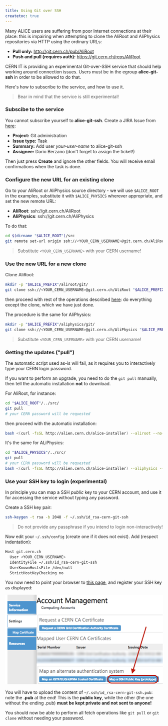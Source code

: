 ```yaml
---
title: Using Git over SSH
createtoc: true
---
```


Many ALICE users are suffering from poor Internet connections at their place:
this is impairing when attempting to clone the AliRoot and AliPhysics
repositories via HTTP using the ordinary URLs:

* **Pull only:** http://git.cern.ch/pub/AliRoot
* **Push and pull (requires auth):** https://git.cern.ch/reps/AliRoot

CERN IT is providing an experimental Git-over-SSH service that should help
working around connection issues. Users must be in the egroup **alice-git-ssh**
in order to be allowed to do that.

Here's how to subscribe to the service, and how to use it.

> Bear in mind that the service is still experimental!


### Subscibe to the service

You cannot subscribe yourself to **alice-git-ssh**. Create a JIRA Issue from
[here](https://alice.its.cern.ch/):

* **Project:** Git administration
* **Issue type:** Task
* **Summary:** Add user _your-user-name_ to alice-git-ssh
* **Assignee:** Dario Berzano (don't forget to assign the ticket!)

Then just press **Create** and ignore the other fields. You will receive email
confirmations when the task is done.


### Configure the new URL for an existing clone

Go to your AliRoot or AliPhysics source directory - we will use `$ALICE_ROOT` in
the examples, substitute it with `$ALICE_PHYSICS` wherever appropriate, and set
the new remote URL:

* **AliRoot**: ssh://git.cern.ch/AliRoot
* **AliPhysics**: ssh://git.cern.ch/AliPhysics

To do that:

```bash
cd $(dirname "$ALICE_ROOT")/src
git remote set-url origin ssh://<YOUR_CERN_USERNAME>@git.cern.ch/AliRoot
```

> Substitute `<YOUR_CERN_USERNAME>` with your CERN username!


### Use the new URL for a new clone

Clone AliRoot:

```bash
mkdir -p "$ALICE_PREFIX"/aliroot/git/
git clone ssh://<YOUR_CERN_USERNAME>@git.cern.ch/AliRoot "$ALICE_PREFIX"/aliroot/git/
```

then proceed with rest of the operations described
[here](/alice/install-aliroot/manual/#clone_and_configure_your_git_repository):
do everything except the clone, which we have just done.

The procedure is the same for AliPhysics:

```bash
mkdir -p "$ALICE_PREFIX"/aliphysics/git/
git clone ssh://<YOUR_CERN_USERNAME>@git.cern.ch/AliPhysics "$ALICE_PREFIX"/aliphysics/git/
```

> Substitute `<YOUR_CERN_USERNAME>` with your CERN username!


### Getting the updates ("pull")

The automatic script used as-is will fail, as it requires you to interactively
type your CERN login password.

If you want to perform an upgrade, you need to do the `git pull` manually, then
tell the automatic installation **not** to download.

For AliRoot, for instance:

```bash
cd "$ALICE_ROOT"/../src/
git pull
# your CERN password will be requested
```

then proceed with the automatic installation:

```bash
bash <(curl -fsSL http://alien.cern.ch/alice-installer) --aliroot --no-download
```

It's the same for ALiPhysics:

```bash
cd "$ALICE_PHYSICS"/../src/
git pull
# your CERN password will be requested
bash <(curl -fsSL http://alien.cern.ch/alice-installer) --aliphysics --no-download
```


### Use your SSH key to login (experimental)

In principle you can map a SSH _public_ key to your CERN account, and use it for
accessing the service without typing any password.

Create a SSH key pair:

```bash
ssh-keygen -t rsa -b 2048 -f ~/.ssh/id_rsa-cern-git-ssh
```

> Do not provide any passphrase if you intend to login non-interactively!

Now edit your `~/.ssh/config` (create one if it does not exist). Add (respect
indentation):

```bash
Host git.cern.ch
  User <YOUR_CERN_USERNAME>
  IdentityFile ~/.ssh/id_rsa-cern-git-ssh
  UserKnownHostsFile /dev/null
  StrictHostKeyChecking no
```

You now need to point your browser to
[this page](https://resources.web.cern.ch/resources/Manage/Accounts/Settings.aspx),
and register your SSH key as displayed: 

![Register your SSH key](/images/posts/cern-ldap-register-ssh-key.png)

You will have to upload the content of `~/.ssh/id_rsa-cern-git-ssh.pub`: note
the **.pub** at the end! This is the **public key**, while the other (the one
without the ending .pub) **must be kept private and not sent to anyone!**

You should now be able to perform all fetch operations like `git pull` or
`git clone` without needing your password.
